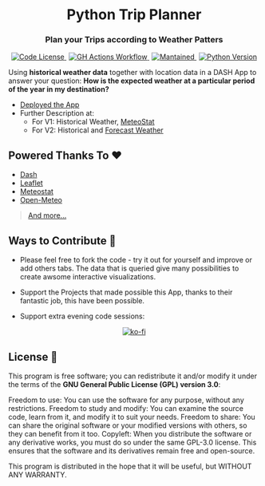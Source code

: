 <div align="center">
  <h1>Python Trip Planner</h1>
</div>

<div align="center">
  <h3>Plan your Trips according to Weather Patters</h3>
</div>

<div align="center">
  <a href="https://github.com/JAlcocerT/Py_Trip_Planner?tab=GPL-3.0-1-ov-file" style="margin-right: 5px;">
    <img alt="Code License" src="https://img.shields.io/badge/License-GPLv3-blue.svg" />
  </a>
  <a href="https://github.com/JAlcocerT/JAlcocerT/Py_Trip_Planner/actions/workflows/Dash_GHA_MultiArch.yml" style="margin-right: 5px;">
    <img alt="GH Actions Workflow" src="https://github.com/JAlcocerT/Py_Trip_Planner/actions/workflows/Dash_GHA_MultiArch.yml/badge.svg" />
  </a>
  <a href="https://GitHub.com/JAlcocerT/Py_Trip_Planner/graphs/commit-activity" style="margin-right: 5px;">
    <img alt="Mantained" src="https://img.shields.io/badge/Maintained%3F-no-grey.svg" />
  </a>
  <a href="https://www.python.org/downloads/release/python-3819/">
    <img alt="Python Version" src="https://img.shields.io/badge/python-3.8-blue.svg" />
  </a>
</div>

Using **historical weather data** together with location data in a DASH App to answer your question: **How is the expected weather at a particular period of the year in my destination?** 

* [Deployed the App](https://github.com/JAlcocerT/Py_Trip_Planner/tree/main/Deploy)
* Further Description at: 
    * For V1: Historical Weather, [MeteoStat](https://jalcocert.github.io/JAlcocerT/python-trip-planner/)
    * For V2: Historical and [Forecast Weather](https://jalcocert.github.io/JAlcocerT/python-weather-forecast-with-open-meteo-api/)

## Powered Thanks To ❤️

* [Dash](https://github.com/plotly/dash)
* [Leaflet](https://github.com/thedirtyfew/dash-leaflet)
* [Meteostat](https://github.com/meteostat)
* [Open-Meteo](https://open-meteo.com/)

> [And more...](https://jalcocert.github.io/JAlcocerT/trip-planner-with-weather/)

## Ways to Contribute 📢

* Please feel free to fork the code - try it out for yourself and improve or add others tabs. The data that is queried give many possibilities to create awsome interactive visualizations.

* Support the Projects that made possible this App, thanks to their fantastic job, this have been possible.

* Support extra evening code sessions:

<div align="center">
  <a href="https://ko-fi.com/Z8Z1QPGUM">
    <img src="https://ko-fi.com/img/githubbutton_sm.svg" alt="ko-fi">
  </a>
</div>


## License 📜

This program is free software; you can redistribute it and/or modify
it under the terms of the **GNU General Public License (GPL) version 3.0**:

Freedom to use: You can use the software for any purpose, without any restrictions.
Freedom to study and modify: You can examine the source code, learn from it, and modify it to suit your needs.
Freedom to share: You can share the original software or your modified versions with others, so they can benefit from it too.
Copyleft: When you distribute the software or any derivative works, you must do so under the same GPL-3.0 license. This ensures that the software and its derivatives remain free and open-source.

This program is distributed in the hope that it will be useful, but WITHOUT ANY WARRANTY.